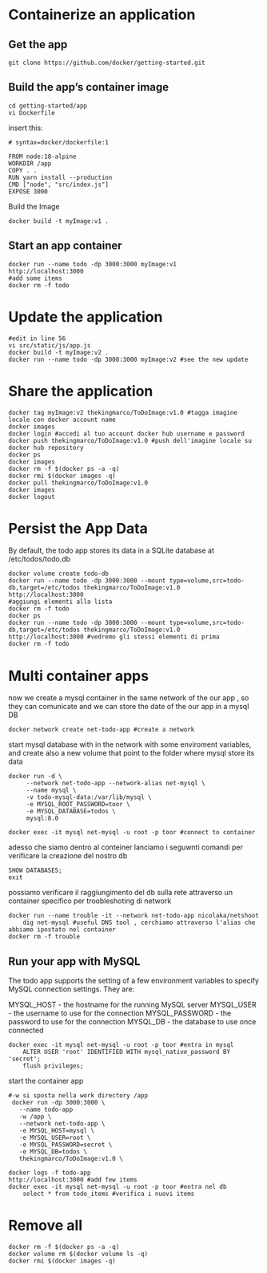 # Containerize an application
## Get the app
```shell
git clone https://github.com/docker/getting-started.git
```
## Build the app’s container image
```shell
cd getting-started/app
vi Dockerfile
```
insert this:
```shell
# syntax=docker/dockerfile:1
   
FROM node:18-alpine
WORKDIR /app
COPY . .
RUN yarn install --production
CMD ["node", "src/index.js"]
EXPOSE 3000
```
Build the Image
```shell
docker build -t myImage:v1 .
```
## Start an app container
```shell
docker run --name todo -dp 3000:3000 myImage:v1
http://localhost:3000
#add some items
docker rm -f todo
```
# Update the application
```shell
#edit in line 56
vi src/static/js/app.js
docker build -t myImage:v2 .
docker run --name todo -dp 3000:3000 myImage:v2 #see the new update
```
# Share the application
```shell
docker tag myImage:v2 thekingmarco/ToDoImage:v1.0 #tagga imagine locale con docker account name
docker images
docker login #accedi al tuo account docker hub username e password
docker push thekingmarco/ToDoImage:v1.0 #push dell'imagine locale su docker hub repository
docker ps
docker images
docker rm -f $(docker ps -a -q)
docker rmi $(docker images -q)
docker pull thekingmarco/ToDoImage:v1.0
docker images
docker logout 
```
# Persist the App Data
By default, the todo app stores its data in a SQLite database at /etc/todos/todo.db
```shell
docker volume create todo-db
docker run --name todo -dp 3000:3000 --mount type=volume,src=todo-db,target=/etc/todos thekingmarco/ToDoImage:v1.0
http://localhost:3000 
#aggiungi elementi alla lista
docker rm -f todo
docker ps
docker run --name todo -dp 3000:3000 --mount type=volume,src=todo-db,target=/etc/todos thekingmarco/ToDoImage:v1.0
http://localhost:3000 #vedremo gli stessi elementi di prima
docker rm -f todo
```

# Multi container apps
now we create a mysql container in the same network of the our app , so they can comunicate and we can store the date of the our app in a mysql DB
```shell
docker network create net-todo-app #create a network
```
start mysql database with in the network with some enviroment variables, and create also a new volume that point to the folder where mysql store its data
```shell
docker run -d \
     --network net-todo-app --network-alias net-mysql \
     --name mysql \
     -v todo-mysql-data:/var/lib/mysql \
     -e MYSQL_ROOT_PASSWORD=toor \
     -e MYSQL_DATABASE=todos \
     mysql:8.0

docker exec -it mysql net-mysql -u root -p toor #connect to container
```
adesso che siamo dentro al conteiner lanciamo i seguwnti comandi per verificare la creazione del nostro db
```shell
SHOW DATABASES; 
exit
```
possiamo verificare il raggiungimento del db sulla rete attraverso un container specifico per troobleshoting di network
```shell
docker run --name trouble -it --network net-todo-app nicolaka/netshoot
    dig net-mysql #useful DNS tool , cerchiamo attraverso l'alias che abbiamo ipostato nel container
docker rm -f trouble
```
## Run your app with MySQL
The todo app supports the setting of a few environment variables to specify MySQL connection settings. They are:

MYSQL_HOST - the hostname for the running MySQL server
MYSQL_USER - the username to use for the connection
MYSQL_PASSWORD - the password to use for the connection
MYSQL_DB - the database to use once connected
```shell
docker exec -it mysql net-mysql -u root -p toor #entra in mysql
    ALTER USER 'root' IDENTIFIED WITH mysql_native_password BY 'secret';
    flush privileges;
```
start the container app
```shell
#-w si sposta nella work directory /app
 docker run -dp 3000:3000 \
   --name todo-app
   -w /app \
   --network net-todo-app \
   -e MYSQL_HOST=mysql \
   -e MYSQL_USER=root \
   -e MYSQL_PASSWORD=secret \
   -e MYSQL_DB=todos \
   thekingmarco/ToDoImage:v1.0 \

docker logs -f todo-app
http://localhost:3000 #add few items
docker exec -it mysql net-mysql -u root -p toor #entra nel db
    select * from todo_items #verifica i nuovi items
```


# Remove all
```shell
docker rm -f $(docker ps -a -q)
docker volume rm $(docker volume ls -q)
docker rmi $(docker images -q)
```